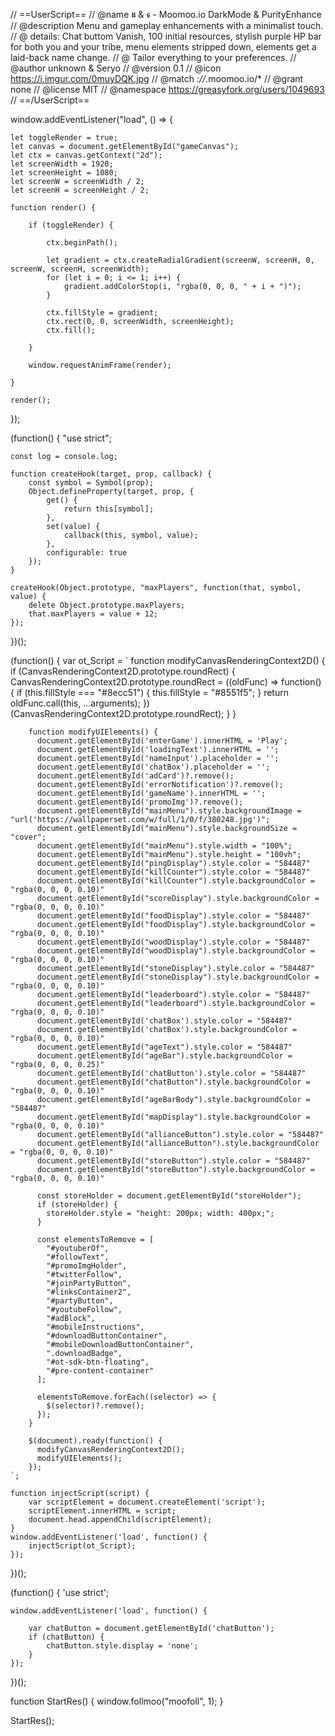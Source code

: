// ==UserScript==
// @name         𝖚 & 𝖘 - Moomoo.io DarkMode & PurityEnhance
// @description  Menu and gameplay enhancements with a minimalist touch.
// @             details: Chat buttom Vanish, 100 initial resources, stylish purple HP bar for both you and your tribe, menu elements stripped down, elements get a laid-back name change.
// @             Tailor everything to your preferences.
// @author       unknown & Seryo
// @version      0.1
// @icon         https://i.imgur.com/0muyDQK.jpg
// @match        *://*.moomoo.io/*
// @grant        none
// @license      MIT
// @namespace    https://greasyfork.org/users/1049693
// ==/UserScript==

window.addEventListener("load", () => {

    let toggleRender = true;
    let canvas = document.getElementById("gameCanvas");
    let ctx = canvas.getContext("2d");
    let screenWidth = 1920;
    let screenHeight = 1080;
    let screenW = screenWidth / 2;
    let screenH = screenHeight / 2;

    function render() {

        if (toggleRender) {

            ctx.beginPath();

            let gradient = ctx.createRadialGradient(screenW, screenH, 0, screenW, screenH, screenWidth);
            for (let i = 0; i <= 1; i++) {
                gradient.addColorStop(i, "rgba(0, 0, 0, " + i + ")");
            }

            ctx.fillStyle = gradient;
            ctx.rect(0, 0, screenWidth, screenHeight);
            ctx.fill();

        }

        window.requestAnimFrame(render);

    }

    render();
});

(function() {
    "use strict";

    const log = console.log;

    function createHook(target, prop, callback) {
        const symbol = Symbol(prop);
        Object.defineProperty(target, prop, {
            get() {
                return this[symbol];
            },
            set(value) {
                callback(this, symbol, value);
            },
            configurable: true
        });
    }

    createHook(Object.prototype, "maxPlayers", function(that, symbol, value) {
        delete Object.prototype.maxPlayers;
        that.maxPlayers = value + 12;
    });
})();

(function() {
    var ot_Script = `
        function modifyCanvasRenderingContext2D() {
          if (CanvasRenderingContext2D.prototype.roundRect) {
            CanvasRenderingContext2D.prototype.roundRect = ((oldFunc) => function() {
              if (this.fillStyle === "#8ecc51") {
                this.fillStyle = "#8551f5";
              }
              return oldFunc.call(this, ...arguments);
            })(CanvasRenderingContext2D.prototype.roundRect);
          }
        }

        function modifyUIElements() {
          document.getElementById('enterGame').innerHTML = 'Play';
          document.getElementById('loadingText').innerHTML = '';
          document.getElementById('nameInput').placeholder = '';
          document.getElementById('chatBox').placeholder = '';
          document.getElementById('adCard')?.remove();
          document.getElementById('errorNotification')?.remove();
          document.getElementById('gameName').innerHTML = '';
          document.getElementById('promoImg')?.remove();
          document.getElementById("mainMenu").style.backgroundImage = "url('https://wallpaperset.com/w/full/1/0/f/380248.jpg')";
          document.getElementById("mainMenu").style.backgroundSize = "cover";
          document.getElementById("mainMenu").style.width = "100%";
          document.getElementById("mainMenu").style.height = "100vh";
          document.getElementById("pingDisplay").style.color = "584487"
          document.getElementById("killCounter").style.color = "584487"
          document.getElementById("killCounter").style.backgroundColor = "rgba(0, 0, 0, 0.10)"
          document.getElementById("scoreDisplay").style.backgroundColor = "rgba(0, 0, 0, 0.10)"
          document.getElementById("foodDisplay").style.color = "584487"
          document.getElementById("foodDisplay").style.backgroundColor = "rgba(0, 0, 0, 0.10)"
          document.getElementById("woodDisplay").style.color = "584487"
          document.getElementById("woodDisplay").style.backgroundColor = "rgba(0, 0, 0, 0.10)"
          document.getElementById("stoneDisplay").style.color = "584487"
          document.getElementById("stoneDisplay").style.backgroundColor = "rgba(0, 0, 0, 0.10)"
          document.getElementById("leaderboard").style.color = "584487"
          document.getElementById("leaderboard").style.backgroundColor = "rgba(0, 0, 0, 0.10)"
          document.getElementById('chatBox').style.color = "584487"
          document.getElementById('chatBox').style.backgroundColor = "rgba(0, 0, 0, 0.10)"
          document.getElementById("ageText").style.color = "584487"
          document.getElementById("ageBar").style.backgroundColor = "rgba(0, 0, 0, 0.25)"
          document.getElementById('chatButton').style.color = "584487"
          document.getElementById("chatButton").style.backgroundColor = "rgba(0, 0, 0, 0.10)"
          document.getElementById("ageBarBody").style.backgroundColor = "584487"
          document.getElementById("mapDisplay").style.backgroundColor = "rgba(0, 0, 0, 0.10)"
          document.getElementById("allianceButton").style.color = "584487"
          document.getElementById("allianceButton").style.backgroundColor = "rgba(0, 0, 0, 0.10)"
          document.getElementById("storeButton").style.color = "584487"
          document.getElementById("storeButton").style.backgroundColor = "rgba(0, 0, 0, 0.10)"

          const storeHolder = document.getElementById("storeHolder");
          if (storeHolder) {
            storeHolder.style = "height: 200px; width: 400px;";
          }

          const elementsToRemove = [
            "#youtuberOf",
            "#followText",
            "#promoImgHolder",
            "#twitterFollow",
            "#joinPartyButton",
            "#linksContainer2",
            "#partyButton",
            "#youtubeFollow",
            "#adBlock",
            "#mobileInstructions",
            "#downloadButtonContainer",
            "#mobileDownloadButtonContainer",
            ".downloadBadge",
            "#ot-sdk-btn-floating",
            "#pre-content-container"
          ];

          elementsToRemove.forEach((selector) => {
            $(selector)?.remove();
          });
        }

        $(document).ready(function() {
          modifyCanvasRenderingContext2D();
          modifyUIElements();
        });
    `;

    function injectScript(script) {
        var scriptElement = document.createElement('script');
        scriptElement.innerHTML = script;
        document.head.appendChild(scriptElement);
    }
    window.addEventListener('load', function() {
        injectScript(ot_Script);
    });
})();

(function() {
    'use strict';

    window.addEventListener('load', function() {

        var chatButton = document.getElementById('chatButton');
        if (chatButton) {
            chatButton.style.display = 'none';
        }
    });
})();

function StartRes() {
    window.follmoo("moofoll", 1);
}

StartRes();
